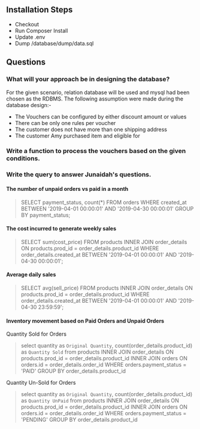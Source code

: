 ## Installation Steps

- Checkout
- Run Composer Install
- Update .env
- Dump /database/dump/data.sql


## Questions

### What will your approach be in designing the database?

For the given scenario, relation database will be used and mysql had been chosen as the RDBMS. 
The following assumption were made during the database design:-

* The Vouchers can be configured by either discount amount or values
* There can be only one rules per voucher
* The customer does not have more than one shipping address
* The customer Amy purchased item and eligible for 


### Write a function to process the vouchers based on the given conditions.






### Write the query to answer Junaidah's questions.

#### The number of unpaid orders vs paid in a month

> SELECT payment_status, count(*) FROM orders 
  WHERE created_at 
  BETWEEN '2019-04-01 00:00:01' AND '2019-04-30 00:00:01'
  GROUP BY payment_status;

#### The cost incurred to generate weekly sales

> SELECT sum(cost_price) 
  FROM products
  INNER JOIN order_details
  ON products.prod_id = order_details.product_id
  WHERE order_details.created_at 
  BETWEEN '2019-04-01 00:00:01' AND '2019-04-30 00:00:01';

#### Average daily sales

> SELECT avg(sell_price) 
  FROM products
  INNER JOIN order_details
  ON products.prod_id = order_details.product_id
  WHERE order_details.created_at 
  BETWEEN '2019-04-01 00:00:01' AND '2019-04-30 23:59:59';


#### Inventory movement based on Paid Orders and Unpaid Orders

Quantity Sold for Orders
> select quantity as `Original Quantity`, count(order_details.product_id) as `Quantity Sold` from products
  INNER JOIN order_details
  ON products.prod_id = order_details.product_id
  INNER JOIN orders
  ON orders.id = order_details.order_id
  WHERE orders.payment_status = 'PAID'
  GROUP BY order_details.product_id
 
Quantity Un-Sold for Orders
>  select quantity as `Original Quantity`, count(order_details.product_id) as `Quantity UnPaid` from products
  INNER JOIN order_details
  ON products.prod_id = order_details.product_id
  INNER JOIN orders
  ON orders.id = order_details.order_id
  WHERE orders.payment_status = 'PENDING'
  GROUP BY order_details.product_id
